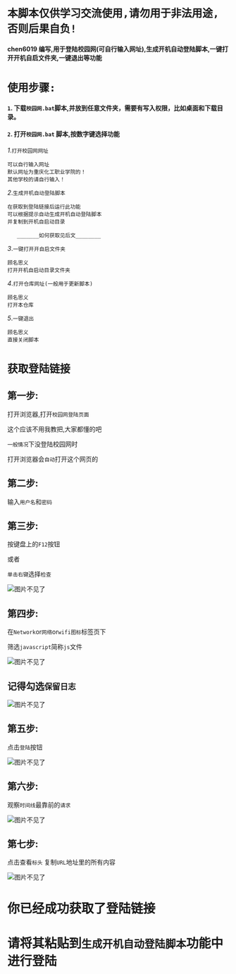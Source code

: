 # `本脚本仅供学习交流使用,请勿用于非法用途,否则后果自负!`

#### chen6019 编写,用于登陆校园网(可自行输入网址),生成开机自动登陆脚本,一键打开开机自启文件夹,一键退出等功能

# **`使用步骤:`**

#### `1`. 下载`校园网.bat`脚本,并放到任意文件夹，需要有写入权限，比如桌面和下载目录。

#### `2`. 打开`校园网.bat` 脚本,按数字键选择功能

_1_.`打开校园网网址`

    可以自行输入网址
    默认网址为重庆化工职业学院的！
    其他学校的请自行输入！

_2_.`生成开机自动登陆脚本`

    在获取到登陆链接后运行此功能
    可以根据提示自动生成开机自动登陆脚本
    并复制到开机自启动目录
    
       _______如何获取见后文________

_3_.`一键打开开自启文件夹`

    顾名思义
    打开开机自启动目录文件夹

_4_.`打开仓库网址(一般用于更新脚本)`

    顾名思义
    打开本仓库

_5_.`一键退出`

    顾名思义
    直接关闭脚本

# **`获取登陆链接`**

## 第一步:

打开浏览器,打开`校园网登陆页面`

这个应该不用我教把,大家都懂的吧

`一般情况`下没登陆校园网时

打开浏览器会`自动`打开这个网页的

## 第二步:

输入`用户名`和`密码`

## 第三步:

按键盘上的`F12`按钮

或者

`单击右键`选择`检查`

![图片不见了](img/jc.png)

## 第四步:

在`Network`or`网络`or`wifi图标`标签页下

筛选`javascript`简称`js`文件

![图片不见了](img/wl.png)

## 记得勾选`保留日志`

![图片不见了](img/blrz.png)

## 第五步:

点击`登陆`按钮

![图片不见了](img/dl.png)

## 第六步:

观察`时间线`最靠前的`请求`

![图片不见了](img/sjx.png)

## 第七步:

点击查看`标头`
复制`URL`地址里的所有内容

![图片不见了](img/url.png)

# 你已经成功获取了登陆链接

# 请将其粘贴到`生成开机自动登陆脚本`功能中进行登陆
